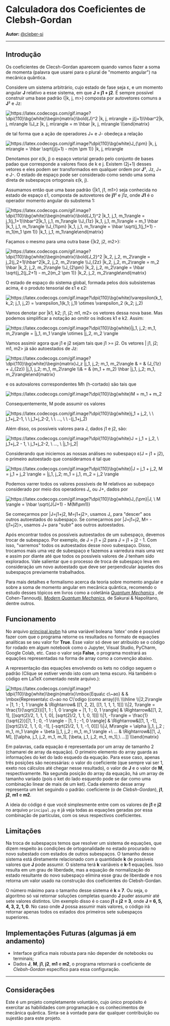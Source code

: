# Calculadora dos Coeficientes de Clebsh-Gordan

**Autor:** [@cleber-si](https://github.com/cleber-si) 

----

## Introdução

Os coeficientes de Clecsh-Gordan aparecem quando vamos fazer a soma de momenta (palavra que usarei para o plural de "momento angular") na mecânica quântica.

Considere um sistema arbitrário, cujo estado de fase seja &epsilon;, e um momento angular **J** relativo a esse sistema, em que **J = j1 + j2**. É sempre possível construir uma base padrão {|k, j, m>} composta  por autovetores comuns a **J**² e Jz:

<!--
$$
\bold{J}^2 |k, j, m\rangle = j(j+1)\hbar^2|k, j, m\rangle \\
J_z |k, j, m\rangle = m \hbar |k, j, m\rangle
$$
-->

<img  src="https://latex.codecogs.com/gif.image?\dpi{110}\bg{white}\begin{matrix}\bold{J}^2&space;|k,&space;j,&space;m\rangle&space;=&space;j(j&plus;1)\hbar^2|k,&space;j,&space;m\rangle&space;\\J_z&space;|k,&space;j,&space;m\rangle&space;=&space;m&space;\hbar&space;|k,&space;j,&space;m\rangle&space;\\\end{matrix}"   title="https://latex.codecogs.com/gif.image?\dpi{110}\bg{white}\begin{matrix}\bold{J}^2  |k, j, m\rangle = j(j+1)\hbar^2|k, j, m\rangle \\J_z |k, j, m\rangle = m  \hbar |k, j, m\rangle \\\end{matrix}" />

de tal forma que a ação de operadores J+ e J- obedeça a relação

<!--
$$
J_{\pm} |k, j, m\rangle = \hbar \sqrt{j(j+1) - m(m \pm 1)} |k, j, m\rangle
$$
-->

<img  src="https://latex.codecogs.com/gif.image?\dpi{110}\bg{white}J_{\pm}&space;|k,&space;j,&space;m\rangle&space;=&space;\hbar&space;\sqrt{j(j&plus;1)&space;-&space;m(m&space;\pm&space;1)}&space;|k,&space;j,&space;m\rangle"  title="https://latex.codecogs.com/gif.image?\dpi{110}\bg{white}J_{\pm}  |k, j, m\rangle = \hbar \sqrt{j(j+1) - m(m \pm 1)} |k, j, m\rangle"  />

Denotamos por &epsilon;(k, j) o espaço vetorial gerado pelo conjunto de bases padao que corresponde a valores fixos de k e j. Existem (2j+1) desses vetores e eles podem ser transformados em qualquer ordem por **J**², Jz, J+ e J-. O estado de espaço pode ser considerado como sendo uma soma direta de subespaços ortogonais &epsilon;(k, j).

Assumamos então que uma base padrão {|k1, j1, m1>} seja conhecida no estado de espaço  &epsilon;1, composta de autovetores de **j1**² e j1z, onde **J1** é o operador momento angular do substema 1:

<!--
$$
\bold{J_1}^2 |k_1, j_1, m_1\rangle = j_1(j_1+1)\hbar^2|k_1, j_1, m_1\rangle \\
J_{1z} |k_1, j_1, m_1\rangle = m_1 \hbar |k_1, j_1, m_1\rangle \\ 
J_{1\pm} |k_1, j_1, m_1\rangle = \hbar \sqrt{j_1(j_1+1) - m_1(m_1 \pm 1)} |k_1, j_1, m_1\rangle
$$
-->

<img  src="https://latex.codecogs.com/gif.image?\dpi{110}\bg{white}\begin{matrix}\bold{J_1}^2&space;|k_1,&space;j_1,&space;m_1\rangle&space;=&space;j_1(j_1&plus;1)\hbar^2|k_1,&space;j_1,&space;m_1\rangle&space;\\J_{1z}&space;|k_1,&space;j_1,&space;m_1\rangle&space;=&space;m_1&space;\hbar&space;|k_1,&space;j_1,&space;m_1\rangle&space;\\J_{1\pm}&space;|k_1,&space;j_1,&space;m_1\rangle&space;=&space;\hbar&space;\sqrt{j_1(j_1&plus;1)&space;-&space;m_1(m_1&space;\pm&space;1)}&space;|k_1,&space;j_1,&space;m_1\rangle\end{matrix}"   title="https://latex.codecogs.com/gif.image?\dpi{110}\bg{white}\begin{matrix}\bold{J_1}^2  |k_1, j_1, m_1\rangle = j_1(j_1+1)\hbar^2|k_1, j_1, m_1\rangle \\J_{1z}  |k_1, j_1, m_1\rangle = m_1 \hbar |k_1, j_1, m_1\rangle \\J_{1\pm}  |k_1, j_1, m_1\rangle = \hbar \sqrt{j_1(j_1+1) - m_1(m_1 \pm 1)} |k_1,  j_1, m_1\rangle\end{matrix}" />

Façamos o mesmo para uma outra base {|k2, j2, m2>}:

<!--
$$
\bold{J_2}^2 |k_2, j_2, m_2\rangle = j_2(j_2+1)\hbar^2|k_2, j_2, m_2\rangle \\
J_{2z} |k_2, j_2, m_2\rangle = m_2 \hbar |k_2, j_2, m_2\rangle \\ 
J_{2\pm} |k_2, j_2, m_2\rangle = \hbar \sqrt{j_2(j_2+1) - m_2(m_2 \pm 1)} |k_2, j_2, m_2\rangle
$$

-->

<img  src="https://latex.codecogs.com/gif.image?\dpi{110}\bg{white}\begin{matrix}\bold{J_2}^2&space;|k_2,&space;j_2,&space;m_2\rangle&space;=&space;j_2(j_2&plus;1)\hbar^2|k_2,&space;j_2,&space;m_2\rangle&space;\\J_{2z}&space;|k_2,&space;j_2,&space;m_2\rangle&space;=&space;m_2&space;\hbar&space;|k_2,&space;j_2,&space;m_2\rangle&space;\\J_{2\pm}&space;|k_2,&space;j_2,&space;m_2\rangle&space;=&space;\hbar&space;\sqrt{j_2(j_2&plus;1)&space;-&space;m_2(m_2&space;\pm&space;1)}&space;|k_2,&space;j_2,&space;m_2\rangle\end{matrix}"   title="https://latex.codecogs.com/gif.image?\dpi{110}\bg{white}\begin{matrix}\bold{J_2}^2  |k_2, j_2, m_2\rangle = j_2(j_2+1)\hbar^2|k_2, j_2, m_2\rangle \\J_{2z}  |k_2, j_2, m_2\rangle = m_2 \hbar |k_2, j_2, m_2\rangle \\J_{2\pm}  |k_2, j_2, m_2\rangle = \hbar \sqrt{j_2(j_2+1) - m_2(m_2 \pm 1)} |k_2,  j_2, m_2\rangle\end{matrix}" />

O estado de espaço do sistema global, formada pelos dois subsistemas acima, é o produto tensorial de &epsilon;1 e &epsilon;2:

<!--
$$
\varepsilon(k_1, k_2; j_1, j_2) = \varepsilon_1(k_1; j_1) \otimes \varepsilon_2 (k_2; j_2)
$$
-->

<img  src="https://latex.codecogs.com/gif.image?\dpi{110}\bg{white}\varepsilon(k_1,&space;k_2;&space;j_1,&space;j_2)&space;=&space;\varepsilon_1(k_1;&space;j_1)&space;\otimes&space;\varepsilon_2&space;(k_2;&space;j_2)"   title="https://latex.codecogs.com/gif.image?\dpi{110}\bg{white}\varepsilon(k_1,  k_2; j_1, j_2) = \varepsilon_1(k_1; j_1) \otimes \varepsilon_2 (k_2;  j_2)" />

Vamos denotar por |k1, k2; j1, j2; m1, m2> os vetores dessa nova base. Mas podemos simplificar a notação ao omitir os índices k1 e k2. Assim:

<!--
$$
|j_1, j_2; m_1, m_2\rangle = |j_1, m_1 \rangle \otimes |j_2, m_2 \rangle
$$

-->

<img  src="https://latex.codecogs.com/gif.image?\dpi{110}\bg{white}|j_1,&space;j_2;&space;m_1,&space;m_2\rangle&space;=&space;|j_1,&space;m_1&space;\rangle&space;\otimes&space;|j_2,&space;m_2&space;\rangle"  title="https://latex.codecogs.com/gif.image?\dpi{110}\bg{white}|j_1,  j_2; m_1, m_2\rangle = |j_1, m_1 \rangle \otimes |j_2, m_2 \rangle"  />

Vamos assimir agora que j1 e j2 sejam tais que j1 >= j2. Os vetores | j1, j2; m1, m2> já são autoestados de Jz:

<!--
$$
J_z |j_1, j_2; m_1, m_2\rangle & = & (J_{1z} + J_{2z}) |j_1, j_2; m_1, m_2\rangle \\
& = & (m_1 + m_2) \hbar |j_1, j_2; m_1, m_2\rangle
$$
-->

<img  src="https://latex.codecogs.com/gif.image?\dpi{110}\bg{white}\begin{matrix}J_z&space;|j_1,&space;j_2;&space;m_1,&space;m_2\rangle&space;&&space;=&space;&&space;(J_{1z}&space;&plus;&space;J_{2z})&space;|j_1,&space;j_2;&space;m_1,&space;m_2\rangle&space;\\&&space;=&space;&&space;(m_1&space;&plus;&space;m_2)&space;\hbar&space;|j_1,&space;j_2;&space;m_1,&space;m_2\rangle\end{matrix}"   title="https://latex.codecogs.com/gif.image?\dpi{110}\bg{white}\begin{matrix}J_z  |j_1, j_2; m_1, m_2\rangle & = & (J_{1z} + J_{2z}) |j_1, j_2;  m_1, m_2\rangle \\& = & (m_1 + m_2) \hbar |j_1, j_2; m_1,  m_2\rangle\end{matrix}" />

e os autovalores correspondentes Mh (h-cortado) são tais que

<!--
$$
M = m_1 + m_2
$$
-->

<img  src="https://latex.codecogs.com/gif.image?\dpi{110}\bg{white}M&space;=&space;m_1&space;&plus;&space;m_2"  title="https://latex.codecogs.com/gif.image?\dpi{110}\bg{white}M = m_1 +  m_2" />

Consequentemente, M pode assumir os valores

<!--
$$
j_1 + j_2, \ \ j_1+j_2-1, \ \ j_1+j_2-2, \ \ ..., \ \ -(j_1+j_2)
$$
-->

<img  src="https://latex.codecogs.com/gif.image?\dpi{110}\bg{white}j_1&space;&plus;&space;j_2,&space;\&space;\&space;j_1&plus;j_2-1,&space;\&space;\&space;j_1&plus;j_2-2,&space;\&space;\&space;...,&space;\&space;\&space;-(j_1&plus;j_2)"  title="https://latex.codecogs.com/gif.image?\dpi{110}\bg{white}j_1 +  j_2, \ \ j_1+j_2-1, \ \ j_1+j_2-2, \ \ ..., \ \ -(j_1+j_2)" />

Além disso, os possíveis valores para J, dados j1 e j2, são:

<!--
$$
J = j_1 + j_2, \ j_1+j_2 - 1, \ j_1+j_2-2, \ ..., \ |j_1-j_2|
$$
-->

<img  src="https://latex.codecogs.com/gif.image?\dpi{110}\bg{white}J&space;=&space;j_1&space;&plus;&space;j_2,&space;\&space;j_1&plus;j_2&space;-&space;1,&space;\&space;j_1&plus;j_2-2,&space;\&space;...,&space;\&space;|j_1-j_2|"  title="https://latex.codecogs.com/gif.image?\dpi{110}\bg{white}J = j_1 +  j_2, \ j_1+j_2 - 1, \ j_1+j_2-2, \ ..., \ |j_1-j_2|" />

Considerando que iniciemos as nossas análises no subespaço &epsilon;(J = j1 + j2), o primeiro autoestado que consideramos é tal que

<!--
$$
|J = j_1 + j_2, M = j_1 + j_2 \rangle = |j_1, j_2; m_1 = j_1, m_2 = j_2 \rangle
$$
-->

<img  src="https://latex.codecogs.com/gif.image?\dpi{110}\bg{white}|J&space;=&space;j_1&space;&plus;&space;j_2,&space;M&space;=&space;j_1&space;&plus;&space;j_2&space;\rangle&space;=&space;|j_1,&space;j_2;&space;m_1&space;=&space;j_1,&space;m_2&space;=&space;j_2&space;\rangle"  title="https://latex.codecogs.com/gif.image?\dpi{110}\bg{white}|J = j_1  + j_2, M = j_1 + j_2 \rangle = |j_1, j_2; m_1 = j_1, m_2 = j_2 \rangle"  />

Podemos varrer todos os valores possíveis de M relativos ao subepaço considerado por meio dos operadores J_ ou J+, dados por

<!--
$$
J_{\pm}|J, \ M \rangle = \hbar \sqrt{J(J+1) - M(M\pm1)}
$$
-->

<img  src="https://latex.codecogs.com/gif.image?\dpi{110}\bg{white}J_{\pm}|J,&space;\&space;M&space;\rangle&space;=&space;\hbar&space;\sqrt{J(J&plus;1)&space;-&space;M(M\pm1)}"   title="https://latex.codecogs.com/gif.image?\dpi{110}\bg{white}J_{\pm}|J,  \ M \rangle = \hbar \sqrt{J(J+1) - M(M\pm1)}" />

Se começarmos por |J=j1+j2, M=j1+j2>, usamos J_ para "descer" aos outros autoestados do subespaço.  Se começarmos por |J=j1+j2, M= - (j1+j2)>, usamos J+ para "subir" aos outros autoestados.

Após encontrar todos os possíveis autoestados de um subespaço, devemos trocar de subespaço. Por exemplo, de J = j1 + j2 para J = j1 + j2 - 1. Com isso, "varremos" todos os autoestados desse novo subespaço. Disso, trocamos mais uma vez de subespaço e fazemos a varredura mais uma vez e assim por diante até que todos os possíveis valores de J tenham sido explorados. Vale salientar que o processo de troca de subespaço leva em consideração um novo autoestado que deve ser perpendicular àqueles dos subespaços previamente trabalhados.

Para mais detalhes e formalismo acerca da teoria sobre momento angular e sobre a soma de momento angular em mecânica quântica, recomendo o estudo desses tópicos em livros como a coletânia [*Quantum Mechanics*](https://www.google.com.br/books/edition/Quantum_Mechanics_Volume_1/tVI_EAAAQBAJ?hl=pt-BR&gbpv=0) , de Cohen-Tannoudji, [*Modern Quantum Mechanics*](https://www.google.com.br/books/edition/Modern_Quantum_Mechanics/010yDwAAQBAJ?hl=pt-BR&gbpv=1&dq=sakurai&printsec=frontcover), de Sakurai & Napolitano, dentre outros.

## Funcionamento
No arquivo [principal.ipybn](https://github.com/cleber-si/Calculadora-Clebsh-Gordan/blob/main/principal.ipynb) há uma variável boleana *'latex'* onde é possível fazer com que o programa retorne os resultados no formato de equações analíticas se seu valor for **True**. Esse valor só deve ser atribuído se o código for rodado em algum notebook como o Jupyter, Visual Studio, PyCharm, Google Colab, etc. Caso o valor seja **False**, o programa mostrará as equações representadas na forma de array como a convenção abaixo.

A representação das equações envolvendo os kets no código seguem o padrão (Clique se estiver vendo isto com um tema escuro. Há também o código em LaTeX comentado neste arquivo.):

<!--
$$
\mbox{Equação} & & \mbox{Representação no Código (como array)}\\ \\
\hline
\\

|2,2\rangle = |1, 1 ; 1, 1 \rangle & \Rightarrow& [[1, 2, 2], [[1, 1, 1, 1, 1]]] \\

|2, 1\rangle = \frac{1}{\sqrt{2}}[|1, 1 ; 1, 0 \rangle + |1, 1 ; 0, 1 \rangle] & \Rightarrow&
[[1, 2, 1], [[sqrt(2)/2, 1, 1, 1, 0], [sqrt(2)/2, 1, 1, 0, 1]]] \\

|1, -1\rangle = \frac{1}{\sqrt{2}}[|1, 1 ; 0, -1 \rangle - |1, 1 ; -1, 0 \rangle] & \Rightarrow&
[[1, 1, -1], [[sqrt(2)/2, 1, 1, 0, -1], [-sqrt(2)/2, 1, 1, -1, 0]]] \\

|J, M\rangle = \alpha |j_1, j_2 ; m_1, m_1 \rangle + \beta |j_1, j_2 ; m_1, m_1 \rangle +\ ... & \Rightarrow&
[[1, J, M], [[\alpha, j_1, j_2, m_1, m_1], [\beta, j_1, j_2, m_1, m_1],\ ...]] \\
$$
-->
<img  src="https://latex.codecogs.com/gif.image?\dpi{110}\bg{white}\begin{matrix}\mbox{Equa\c&space;c\~ao}&space;&&space;&&space;\mbox{Representa\c&space;c\~ao&space;no&space;C\'odigo&space;(como&space;array)}\\&space;\\\hline&space;\\|2,2\rangle&space;=&space;|1,&space;1&space;;&space;1,&space;1&space;\rangle&space;&&space;\Rightarrow&&space;[[1,&space;2,&space;2],&space;[[1,&space;1,&space;1,&space;1,&space;1]]]&space;\\|2,&space;1\rangle&space;=&space;\frac{1}{\sqrt{2}}[|1,&space;1&space;;&space;1,&space;0&space;\rangle&space;&plus;&space;|1,&space;1&space;;&space;0,&space;1&space;\rangle]&space;&&space;\Rightarrow&[[1,&space;2,&space;1],&space;[[sqrt(2)/2,&space;1,&space;1,&space;1,&space;0],&space;[sqrt(2)/2,&space;1,&space;1,&space;0,&space;1]]]&space;\\|1,&space;-1\rangle&space;=&space;\frac{1}{\sqrt{2}}[|1,&space;1&space;;&space;0,&space;-1&space;\rangle&space;-&space;|1,&space;1&space;;&space;-1,&space;0&space;\rangle]&space;&&space;\Rightarrow&[[1,&space;1,&space;-1],&space;[[sqrt(2)/2,&space;1,&space;1,&space;0,&space;-1],&space;[-sqrt(2)/2,&space;1,&space;1,&space;-1,&space;0]]]&space;\\|J,&space;M\rangle&space;=&space;\alpha&space;|j_1,&space;j_2&space;;&space;m_1,&space;m_1&space;\rangle&space;&plus;&space;\beta&space;|j_1,&space;j_2&space;;&space;m_1,&space;m_1&space;\rangle&space;&plus;\&space;...&space;&&space;\Rightarrow&[[1,&space;J,&space;M],&space;[[\alpha,&space;j_1,&space;j_2,&space;m_1,&space;m_1],&space;[\beta,&space;j_1,&space;j_2,&space;m_1,&space;m_1],\&space;...]]&space;\\\end{matrix}"   title="https://latex.codecogs.com/gif.image?\dpi{110}\bg{white}\begin{matrix}\mbox{Equa\c  c\~ao} & & \mbox{Representa\c c\~ao no C\'odigo (como array)}\\  \\\hline \\|2,2\rangle = |1, 1 ; 1, 1 \rangle & \Rightarrow&  [[1, 2, 2], [[1, 1, 1, 1, 1]]] \\|2, 1\rangle = \frac{1}{\sqrt{2}}[|1, 1  ; 1, 0 \rangle + |1, 1 ; 0, 1 \rangle] & \Rightarrow&[[1, 2,  1], [[sqrt(2)/2, 1, 1, 1, 0], [sqrt(2)/2, 1, 1, 0, 1]]] \\|1, -1\rangle =  \frac{1}{\sqrt{2}}[|1, 1 ; 0, -1 \rangle - |1, 1 ; -1, 0 \rangle] &  \Rightarrow&[[1, 1, -1], [[sqrt(2)/2, 1, 1, 0, -1], [-sqrt(2)/2, 1,  1, -1, 0]]] \\|J, M\rangle = \alpha |j_1, j_2 ; m_1, m_1 \rangle +  \beta |j_1, j_2 ; m_1, m_1 \rangle +\ ... & \Rightarrow&[[1, J,  M], [[\alpha, j_1, j_2, m_1, m_1], [\beta, j_1, j_2, m_1, m_1],\ ...]]  \\\end{matrix}" /> 

Em palavras, cada equação é representada por um array de tamanho 2 (chamarei de array da equação). O primeiro elemento do array guarda as informações do ket do lado esquedo da equação. Para esse caso, apenas três posições são necessárias: o valor do coeficiente (que sempre vai ser 1, exeto nos cálculos até chegar nesse resultado), o valor de **J** e o valor de **M**, respectivamente. Na segunda posição do array da equação, há um array de tamanho variado (pois o ket do lado esquerdo pode se dar como uma combinação linear de mais de um ket). Cada elemento desse array representa um ket seguindo o padrão: coeficiente (o de *Clebsh-Gordan*), **j1**, **j2**, **m1** e **m2**.

A ideia do código é que você simplesmente entre com os valores de  **j1** e **j2** no arquivo `principal.py` e já veja todas as equações geradas por essa combinação de partículas, com os seus respectivos coeficientes.

## Limitações

Na troca de subespaços temos que resolver um sistema de equações, que dizem respeito às condições de ortogonalidade no estado procurado no novo subestado com estados de outros subespaços. O tamanho desse sistema está diretamente relacionado com a quantidade  **k** de possíveis valores que **J** pode assumir. O sistema terá **k** variáveis e **k-1** equações. Isso resulta em um grau de liberdade, mas a equação de normalização do estado resultante do novo subespaço elimina esse grau de liberdade e nos retorna um valor usado na construção dos coeficientes do Clebsh-Gordan.

O número máximo para o tamanho desse sistema é **k = 7**. Ou seja, o algoritmo só vai retornar soluções completas quando **J** puder assumir até sete valores distintos. Um exemplo disso é o caso **j1 = j2 = 3**, onde **J = 6, 5, 4, 3, 2, 1, 0**. No caso onde **J** possa assumir mais valores, o código irá retornar apenas todos os estados dos primeiros sete subespaços superiores.

## Implementações Futuras (algumas já em andamento)

* Interface gráfica mais robusta para não depender de notebooks ou terminais;
* Dados **J**, **M**, **j1**, **j2**, **m1** e **m2**, o programa retornará o coeficiente de *Clebsh-Gordan* específico para essa configuração.

----

## Considerações

Este é um projeto completamente voluntário, cujo único propósito é exercitar as habilidades com programação e os conhecimentos de mecânica quântica. Sinta-se à vontade para dar qualquer contribuição ou sujestão para este projeto.
